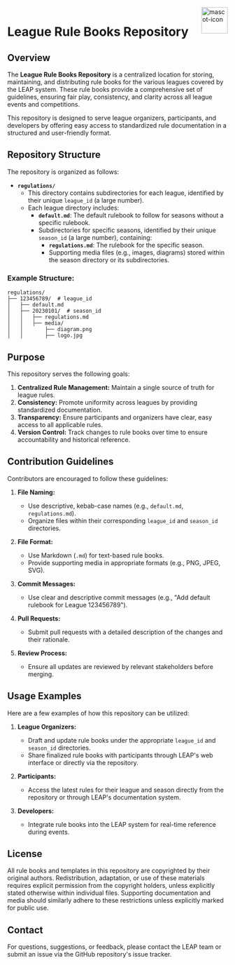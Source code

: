 <a href="https://bluefrogracing.com/">
    <img src="https://bfr-leap.github.io/artas-sysdoc/icons/ldata-rulebooks.webp" alt="mascot-icon" title="ldata-rulebooks" align="right" height="60" />
</a>

# League Rule Books Repository

## Overview

The **League Rule Books Repository** is a centralized location for storing, maintaining, and distributing rule books for the various leagues covered by the LEAP system. These rule books provide a comprehensive set of guidelines, ensuring fair play, consistency, and clarity across all league events and competitions.

This repository is designed to serve league organizers, participants, and developers by offering easy access to standardized rule documentation in a structured and user-friendly format.

## Repository Structure

The repository is organized as follows:

- **`regulations/`**
  - This directory contains subdirectories for each league, identified by their unique `league_id` (a large number).
  - Each league directory includes:
    - **`default.md`**: The default rulebook to follow for seasons without a specific rulebook.
    - Subdirectories for specific seasons, identified by their unique `season_id` (a large number), containing:
      - **`regulations.md`**: The rulebook for the specific season.
      - Supporting media files (e.g., images, diagrams) stored within the season directory or its subdirectories.

### Example Structure:
```
regulations/
├── 123456789/  # league_id
│   ├── default.md
│   ├── 20230101/  # season_id
│   │   ├── regulations.md
│   │   ├── media/
│   │       ├── diagram.png
│   │       ├── logo.jpg
```

## Purpose

This repository serves the following goals:

1. **Centralized Rule Management:** Maintain a single source of truth for league rules.
2. **Consistency:** Promote uniformity across leagues by providing standardized documentation.
3. **Transparency:** Ensure participants and organizers have clear, easy access to all applicable rules.
4. **Version Control:** Track changes to rule books over time to ensure accountability and historical reference.

## Contribution Guidelines

Contributors are encouraged to follow these guidelines:

1. **File Naming:**
   - Use descriptive, kebab-case names (e.g., `default.md`, `regulations.md`).
   - Organize files within their corresponding `league_id` and `season_id` directories.

2. **File Format:**
   - Use Markdown (`.md`) for text-based rule books.
   - Provide supporting media in appropriate formats (e.g., PNG, JPEG, SVG).

3. **Commit Messages:**
   - Use clear and descriptive commit messages (e.g., "Add default rulebook for League 123456789").

4. **Pull Requests:**
   - Submit pull requests with a detailed description of the changes and their rationale.

5. **Review Process:**
   - Ensure all updates are reviewed by relevant stakeholders before merging.

## Usage Examples

Here are a few examples of how this repository can be utilized:

1. **League Organizers:**
   - Draft and update rule books under the appropriate `league_id` and `season_id` directories.
   - Share finalized rule books with participants through LEAP's web interface or directly via the repository.

2. **Participants:**
   - Access the latest rules for their league and season directly from the repository or through LEAP's documentation system.

3. **Developers:**
   - Integrate rule books into the LEAP system for real-time reference during events.

## License

All rule books and templates in this repository are copyrighted by their original authors. Redistribution, adaptation, or use of these materials requires explicit permission from the copyright holders, unless explicitly stated otherwise within individual files. Supporting documentation and media should similarly adhere to these restrictions unless explicitly marked for public use.

## Contact

For questions, suggestions, or feedback, please contact the LEAP team or submit an issue via the GitHub repository's issue tracker.

